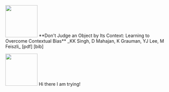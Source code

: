 <p align="left">
  <img width="100" height="100" src="http://www.fillmurray.com/460/300">
  **Don't Judge an Object by Its Context: Learning to Overcome Contextual Bias**
  _KK Singh, D Mahajan, K Grauman, YJ Lee, M Feiszli_
  [pdf] [bib]
</p>

<p align="left">
  <img width="100" height="100" src="http://www.fillmurray.com/460/300">
  Hi there I am trying! 
</p>
